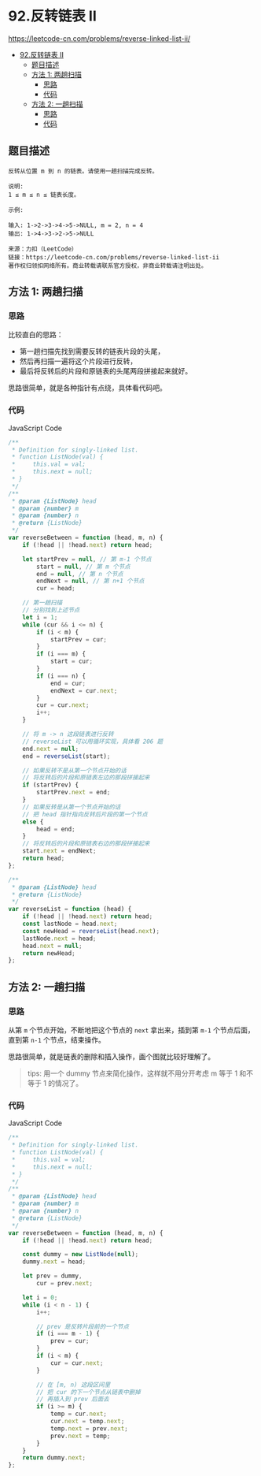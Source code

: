 # 92.反转链表 II

https://leetcode-cn.com/problems/reverse-linked-list-ii/

- [92.反转链表 II](#92反转链表-ii)
  - [题目描述](#题目描述)
  - [方法 1: 两趟扫描](#方法-1-两趟扫描)
    - [思路](#思路)
    - [代码](#代码)
  - [方法 2: 一趟扫描](#方法-2-一趟扫描)
    - [思路](#思路-1)
    - [代码](#代码-1)

## 题目描述

```
反转从位置 m 到 n 的链表。请使用一趟扫描完成反转。

说明:
1 ≤ m ≤ n ≤ 链表长度。

示例:

输入: 1->2->3->4->5->NULL, m = 2, n = 4
输出: 1->4->3->2->5->NULL

来源：力扣（LeetCode）
链接：https://leetcode-cn.com/problems/reverse-linked-list-ii
著作权归领扣网络所有。商业转载请联系官方授权，非商业转载请注明出处。
```

## 方法 1: 两趟扫描

### 思路

比较直白的思路：

-   第一趟扫描先找到需要反转的链表片段的头尾，
-   然后再扫描一遍将这个片段进行反转，
-   最后将反转后的片段和原链表的头尾两段拼接起来就好。

思路很简单，就是各种指针有点绕，具体看代码吧。

### 代码

JavaScript Code

```js
/**
 * Definition for singly-linked list.
 * function ListNode(val) {
 *     this.val = val;
 *     this.next = null;
 * }
 */
/**
 * @param {ListNode} head
 * @param {number} m
 * @param {number} n
 * @return {ListNode}
 */
var reverseBetween = function (head, m, n) {
    if (!head || !head.next) return head;

    let startPrev = null, // 第 m-1 个节点
        start = null, // 第 m 个节点
        end = null, // 第 n 个节点
        endNext = null, // 第 n+1 个节点
        cur = head;

    // 第一趟扫描
    // 分别找到上述节点
    let i = 1;
    while (cur && i <= n) {
        if (i < m) {
            startPrev = cur;
        }
        if (i === m) {
            start = cur;
        }
        if (i === n) {
            end = cur;
            endNext = cur.next;
        }
        cur = cur.next;
        i++;
    }

    // 将 m -> n 这段链表进行反转
    // reverseList 可以用循环实现，具体看 206 题
    end.next = null;
    end = reverseList(start);

    // 如果反转不是从第一个节点开始的话
    // 将反转后的片段和原链表左边的那段拼接起来
    if (startPrev) {
        startPrev.next = end;
    }
    // 如果反转是从第一个节点开始的话
    // 把 head 指针指向反转后片段的第一个节点
    else {
        head = end;
    }
    // 将反转后的片段和原链表右边的那段拼接起来
    start.next = endNext;
    return head;
};

/**
 * @param {ListNode} head
 * @return {ListNode}
 */
var reverseList = function (head) {
    if (!head || !head.next) return head;
    const lastNode = head.next;
    const newHead = reverseList(head.next);
    lastNode.next = head;
    head.next = null;
    return newHead;
};
```

## 方法 2: 一趟扫描

### 思路

从第 `m` 个节点开始，不断地把这个节点的 `next` 拿出来，插到第 `m-1` 个节点后面，直到第 `n-1` 个节点，结束操作。

思路很简单，就是链表的删除和插入操作，画个图就比较好理解了。

> tips: 用一个 dummy 节点来简化操作，这样就不用分开考虑 m 等于 1 和不等于 1 的情况了。

### 代码

JavaScript Code

```js
/**
 * Definition for singly-linked list.
 * function ListNode(val) {
 *     this.val = val;
 *     this.next = null;
 * }
 */
/**
 * @param {ListNode} head
 * @param {number} m
 * @param {number} n
 * @return {ListNode}
 */
var reverseBetween = function (head, m, n) {
    if (!head || !head.next) return head;

    const dummy = new ListNode(null);
    dummy.next = head;

    let prev = dummy,
        cur = prev.next;

    let i = 0;
    while (i < n - 1) {
        i++;

        // prev 是反转片段前的一个节点
        if (i === m - 1) {
            prev = cur;
        }
        if (i < m) {
            cur = cur.next;
        }

        // 在 [m, n) 这段区间里
        // 把 cur 的下一个节点从链表中删掉
        // 再插入到 prev 后面去
        if (i >= m) {
            temp = cur.next;
            cur.next = temp.next;
            temp.next = prev.next;
            prev.next = temp;
        }
    }
    return dummy.next;
};
```
